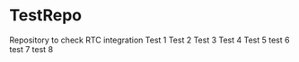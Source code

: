 TestRepo
========

Repository to check RTC integration
Test 1
Test 2
Test 3
Test 4
Test 5
test 6
test 7
test 8
